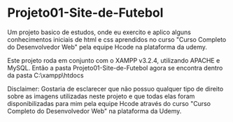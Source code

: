 # Projeto01-Site-de-Futebol
Um projeto basico de estudos, onde eu exercito e aplico alguns conhecimentos iniciais de html e css aprendidos no curso  "Curso Completo do Desenvolvedor Web" pela equipe Hcode na plataforma da udemy.


Este projeto roda em conjunto com o XAMPP v3.2.4, utilizando APACHE e MySQL. Então a pasta Projeto01-Site-de-Futebol agora se encontra dentro da pasta C:\xampp\htdocs


Disclaimer:
  Gostaria de esclarecer que não possuo qualquer tipo de direito sobre as imagens utilizadas neste projeto e que todas elas foram disponibilizadas para mim pela equipe Hcode através do curso "Curso Completo do Desenvolvedor Web" na plataforma da Udemy.
